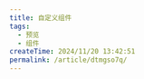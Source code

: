 ```yaml
---
title: 自定义组件
tags:
  - 预览
  - 组件
createTime: 2024/11/20 13:42:51
permalink: /article/dtmgso7q/
---
```


<CustomComponent />
